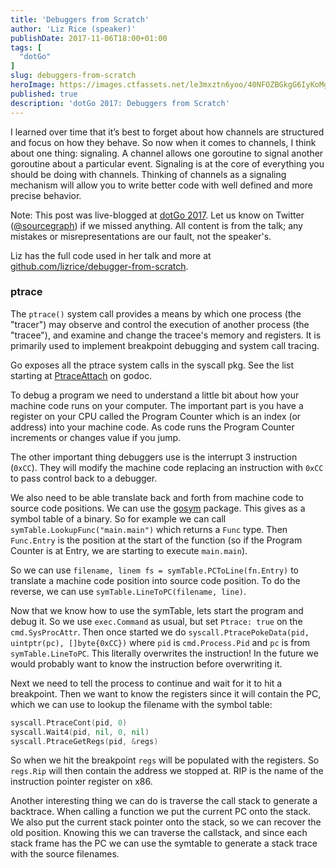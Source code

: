```yaml
---
title: 'Debuggers from Scratch'
author: 'Liz Rice (speaker)'
publishDate: 2017-11-06T18:00+01:00
tags: [
  "dotGo"
]
slug: debuggers-from-scratch
heroImage: https://images.ctfassets.net/le3mxztn6yoo/40NFOZBGkgG6IyKoMgQIGg/c1626b318de4be28314cbdc989a01525/logo-dotgo-black-web.png
published: true
description: 'dotGo 2017: Debuggers from Scratch'
---
```


I learned over time that it’s best to forget about how channels are structured and focus on how they behave. So now when it comes to channels, I think about one thing: signaling. A channel allows one goroutine to signal another goroutine about a particular event. Signaling is at the core of everything you should be doing with channels. Thinking of channels as a signaling mechanism will allow you to write better code with well defined and more precise behavior.

Note: This post was live-blogged at [dotGo 2017](https://www.dotgo.eu/). Let us know on Twitter ([@sourcegraph](https://twitter.com/sourcegraph)) if we missed anything. All content is from the talk; any mistakes or misrepresentations are our fault, not the speaker's.

Liz has the full code used in her talk and more at
[github.com/lizrice/debugger-from-scratch](https://github.com/lizrice/debugger-from-scratch).

### ptrace

The `ptrace()` system call provides a means by which one process (the
"tracer") may observe and control the execution of another process (the
"tracee"), and examine and change the tracee's memory and registers. It is
primarily used to implement breakpoint debugging and system call tracing.

Go exposes all the ptrace system calls in the syscall pkg. See the list
starting at [PtraceAttach](https://golang.org/pkg/syscall/#PtraceAttach) on
godoc.

To debug a program we need to understand a little bit about how your machine
code runs on your computer. The important part is you have a register on your
CPU called the Program Counter which is an index (or address) into your
machine code. As code runs the Program Counter increments or changes value if
you jump.

The other important thing debuggers use is the interrupt 3 instruction
(`0xCC`). They will modify the machine code replacing an instruction with
`0xCC` to pass control back to a debugger.

We also need to be able translate back and forth from machine code to source
code positions. We can use the [gosym](https://golang.org/pkg/debug/gosym/)
package. This gives as a symbol table of a binary. So for example we can call
`symTable.LookupFunc("main.main")` which returns a `Func` type. Then
`Func.Entry` is the position at the start of the function (so if the Program
Counter is at Entry, we are starting to execute `main.main`).

So we can use `filename, linem fs = symTable.PCToLine(fn.Entry)` to translate
a machine code position into source code position. To do the reverse, we can
use `symTable.LineToPC(filename, line)`.

Now that we know how to use the symTable, lets start the program and debug it.
So we use `exec.Command` as usual, but set `Ptrace: true` on the
`cmd.SysProcAttr`. Then once started we do `syscall.PtracePokeData(pid,
uintptr(pc), []byte{0xCC})` where `pid` is `cmd.Process.Pid` and `pc` is from
`symTable.LineToPC`. This literally overwrites the instruction! In the future
we would probably want to know the instruction before overwriting it.

Next we need to tell the process to continue and wait for it to hit a breakpoint. Then we want to know the registers since it will contain the PC, which we can use to lookup the filename with the symbol table:

```go
syscall.PtraceCont(pid, 0)
syscall.Wait4(pid, nil, 0, nil)
syscall.PtraceGetRegs(pid, &regs)
```

So when we hit the breakpoint `regs` will be populated with the registers. So
`regs.Rip` will then contain the address we stopped at. RIP is the name of the
instruction pointer register on x86.

Another interesting thing we can do is traverse the call stack to generate a
backtrace. When calling a function we put the current PC onto the stack. We
also put the current stack pointer onto the stack, so we can recover the old
position. Knowing this we can traverse the callstack, and since each stack
frame has the PC we can use the symtable to generate a stack trace with the
source filenames.
